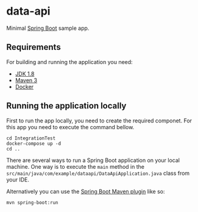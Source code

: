 # data-api

Minimal [Spring Boot](http://projects.spring.io/spring-boot/) sample app.

## Requirements

For building and running the application you need:

- [JDK 1.8](http://www.oracle.com/technetwork/java/javase/downloads/jdk8-downloads-2133151.html)
- [Maven 3](https://maven.apache.org)
- [Docker](https://docs.docker.com/desktop/install/mac-install/)

## Running the application locally

First to run the app locally, you need to create the required componet. For this app you need to execute the command bellow.
```shell
cd IntegrationTest
docker-compose up -d
cd ..
```
There are several ways to run a Spring Boot application on your local machine. One way is to execute the `main` method in the `src/main/java/com/example/dataapi/DataApiApplication.java` class from your IDE.

Alternatively you can use the [Spring Boot Maven plugin](https://docs.spring.io/spring-boot/docs/current/reference/html/build-tool-plugins-maven-plugin.html) like so:

```shell
mvn spring-boot:run
```

